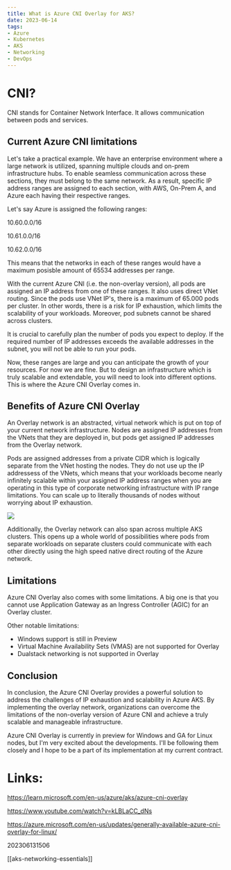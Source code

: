 ```yaml
---
title: What is Azure CNI Overlay for AKS?
date: 2023-06-14
tags:
- Azure
- Kubernetes
- AKS
- Networking
- DevOps
---
```


# CNI?

CNI stands for Container Network Interface. It allows communication between pods and services.

## Current Azure CNI limitations

Let's take a practical example. We have an enterprise environment where a large network is utilized, spanning multiple clouds and on-prem infrastructure hubs. To enable seamless communication across these sections, they must belong to the same network. As a result, specific IP address ranges are assigned to each section, with AWS, On-Prem A, and Azure each having their respective ranges.

Let's say Azure is assigned the following ranges:

10.60.0.0/16

10.61.0.0/16

10.62.0.0/16

This means that the networks in each of these ranges would have a maximum posisble amount of 65534 addresses per range.

With the current Azure CNI (i.e. the non-overlay version), all pods are assigned an IP address from one of these ranges. It also uses direct VNet routing.  Since the pods use VNet IP's, there is a maximum of 65.000 pods per cluster. In other words, there is a risk for IP exhaustion, which limits the scalability of your workloads. Moreover, pod subnets cannot be shared across clusters.

It is crucial to carefully plan the number of pods you expect to deploy. If the required number of IP addresses exceeds the available addresses in the subnet, you will not be able to run your pods.

Now, these ranges are large and you can anticipate the growth of your resources. For now we are fine. But to design an infrastructure which is truly scalable and extendable, you will need to look into different options. This is where the Azure CNI Overlay comes in. 

## Benefits of Azure CNI Overlay

An Overlay network is an abstracted, virtual network which is put on top of your current network infrastructure. Nodes are assigned IP addresses from the VNets that they are deployed in, but pods get assigned IP addresses from the Overlay network.

Pods are assigned addresses from a private CIDR which is logically separate from the VNet hosting the nodes. They do not use up the IP addressess of the VNets, which means that your workloads become nearly infinitely scalable within your assigned IP address ranges when you are operating in this type of corporate networking infrastructure with IP range limitations. You can scale up to literally thousands of nodes without worrying about IP exhaustion.

![](/cnioverlay.png)

Additionally, the Overlay network can also span across multiple AKS clusters. This opens up a whole world of possibilities where pods from separate workloads on separate clusters could communicate with each other directly using the high speed native direct routing of the Azure network.

## Limitations

Azure CNI Overlay also comes with some limitations. A big one is that you cannot use Application Gateway as an Ingress Controller (AGIC) for an Overlay cluster.

Other notable limitations:

* Windows support is still in Preview
* Virtual Machine Availability Sets (VMAS) are not supported for Overlay
* Dualstack networking is not supported in Overlay

## Conclusion

In conclusion, the Azure CNI Overlay provides a powerful solution to address the challenges of IP exhaustion and scalability in Azure AKS. By implementing the overlay network, organizations can overcome the limitations of the non-overlay version of Azure CNI and achieve a truly scalable and manageable infrastructure.

Azure CNI Overlay is currently in preview for Windows and GA for Linux nodes, but I'm very excited about the developments. I'll be following them closely and I hope to be a part of its implementation at my current contract.

# Links:

https://learn.microsoft.com/en-us/azure/aks/azure-cni-overlay

https://www.youtube.com/watch?v=kLBLaCC_dNs

https://azure.microsoft.com/en-us/updates/generally-available-azure-cni-overlay-for-linux/

202306131506

[[aks-networking-essentials]]
